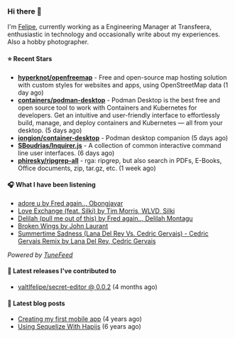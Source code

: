 ### Hi there 👋

I'm [Felipe](https://felipevm.com), currently working as a Engineering Manager at Transfeera, enthusiastic in technology and occasionally write about my experiences. Also a hobby photographer.

#### ⭐ Recent Stars
- **[hyperknot/openfreemap](https://github.com/hyperknot/openfreemap)** - Free and open-source map hosting solution with custom styles for websites and apps, using OpenStreetMap data (1 day ago)
- **[containers/podman-desktop](https://github.com/containers/podman-desktop)** - Podman Desktop is the best free and open source tool to work with Containers and Kubernetes for developers. Get an intuitive and user-friendly interface to effortlessly build, manage, and deploy containers and Kubernetes — all from your desktop. (5 days ago)
- **[iongion/container-desktop](https://github.com/iongion/container-desktop)** - Podman desktop companion (5 days ago)
- **[SBoudrias/Inquirer.js](https://github.com/SBoudrias/Inquirer.js)** - A collection of common interactive command line user interfaces. (6 days ago)
- **[phiresky/ripgrep-all](https://github.com/phiresky/ripgrep-all)** - rga: ripgrep, but also search in PDFs, E-Books, Office documents, zip, tar.gz, etc. (1 week ago)

#### 🎧 What I have been listening
- [adore u by Fred again.., Obongjayar](https://open.spotify.com/track/1rf4SX7dduNbrNnOmupLzi)
- [Love Exchange (feat. Silki) by Tim Morris, WLVD, Silki](https://open.spotify.com/track/7zf3aFPkcx1xDN1C00iFP5)
- [Delilah (pull me out of this) by Fred again.., Delilah Montagu](https://open.spotify.com/track/5w9upngVRHNjdZcRC7Xxr2)
- [Broken Wings by John Laurant](https://open.spotify.com/track/0XIICwmd3FAoU6vpbdQfcn)
- [Summertime Sadness (Lana Del Rey Vs. Cedric Gervais) - Cedric Gervais Remix by Lana Del Rey, Cedric Gervais](https://open.spotify.com/track/6PUIzlqotEmPuBfjbwYWOB)

_Powered by [TuneFeed](https://tunefeed.app?ref=valtlfelipe-gh-profile)_ 

#### 🚀 Latest releases I've contributed to


- [valtlfelipe/secret-editor @ 0.0.2](https://github.com/valtlfelipe/secret-editor/releases/tag/0.0.2) (4 months ago)

#### 📄 Latest blog posts
- [Creating my first mobile app](https://felipevm.com/posts/creating-my-first-mobile-app/) (4 years ago)
- [Using Sequelize With Hapijs](https://felipevm.com/posts/using-sequelize-with-hapijs/) (6 years ago)
